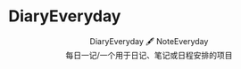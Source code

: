 # DiaryEveryday
<div align=center><span>DiaryEveryday 🖋️ NoteEveryday</span></div>
<div align=center size=60 face="黑体">每日一记/一个用于日记、笔记或日程安排的项目</div>
